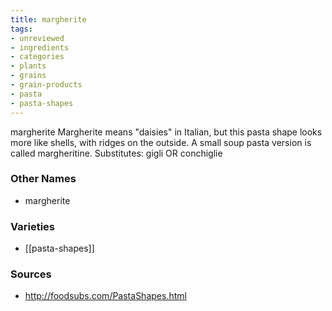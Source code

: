 ```yaml
---
title: margherite
tags:
- unreviewed
- ingredients
- categories
- plants
- grains
- grain-products
- pasta
- pasta-shapes
---
```

margherite Margherite means "daisies" in Italian, but this pasta shape looks more like shells, with ridges on the outside. A small soup pasta version is called margheritine. Substitutes: gigli OR conchiglie

### Other Names

* margherite

### Varieties

* [[pasta-shapes]]

### Sources
* http://foodsubs.com/PastaShapes.html

